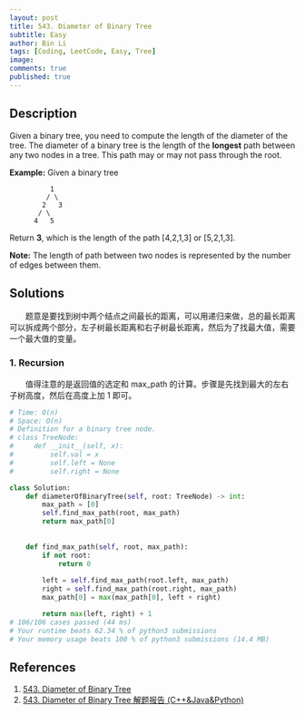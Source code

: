 ```yaml
---
layout: post
title: 543. Diameter of Binary Tree
subtitle: Easy
author: Bin Li
tags: [Coding, LeetCode, Easy, Tree]
image: 
comments: true
published: true
---
```


## Description

Given a binary tree, you need to compute the length of the diameter of the tree. The diameter of a binary tree is the length of the **longest** path between any two nodes in a tree. This path may or may not pass through the root.

**Example:**
Given a binary tree

```
          1
         / \
        2   3
       / \     
      4   5    
```



Return **3**, which is the length of the path [4,2,1,3] or [5,2,1,3].

**Note:** The length of path between two nodes is represented by the number of edges between them.


## Solutions
　　题意是要找到树中两个结点之间最长的距离，可以用递归来做，总的最长距离可以拆成两个部分，左子树最长距离和右子树最长距离，然后为了找最大值，需要一个最大值的变量。

### 1. Recursion
　　值得注意的是返回值的选定和 max_path 的计算。步骤是先找到最大的左右子树高度，然后在高度上加 1 即可。

```python
# Time: O(n)
# Space: O(n)
# Definition for a binary tree node.
# class TreeNode:
#     def __init__(self, x):
#         self.val = x
#         self.left = None
#         self.right = None

class Solution:
    def diameterOfBinaryTree(self, root: TreeNode) -> int:
        max_path = [0]
        self.find_max_path(root, max_path)
        return max_path[0]
        
    
    def find_max_path(self, root, max_path):
        if not root:
            return 0
        
        left = self.find_max_path(root.left, max_path)
        right = self.find_max_path(root.right, max_path)
        max_path[0] = max(max_path[0], left + right)

        return max(left, right) + 1
# 106/106 cases passed (44 ms)
# Your runtime beats 62.34 % of python3 submissions
# Your memory usage beats 100 % of python3 submissions (14.4 MB)
```

## References
1. [543. Diameter of Binary Tree](https://leetcode.com/problems/diameter-of-binary-tree/)
2. [543. Diameter of Binary Tree 解题报告 (C++&Java&Python)](https://blog.csdn.net/fuxuemingzhu/article/details/70338312)